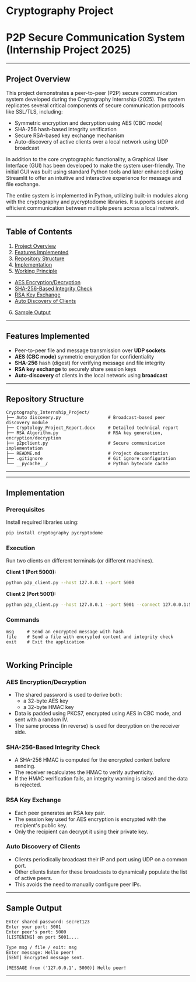 # Cryptography Project  
# P2P Secure Communication System (Internship Project 2025)

---

## Project Overview

This project demonstrates a peer-to-peer (P2P) secure communication system developed during the Cryptography Internship (2025). The system replicates several critical components of secure communication protocols like SSL/TLS, including:

- Symmetric encryption and decryption using AES (CBC mode)
- SHA-256 hash-based integrity verification
- Secure RSA-based key exchange mechanism
- Auto-discovery of active clients over a local network using UDP broadcast

In addition to the core cryptographic functionality, a Graphical User Interface (GUI) has been developed to make the system user-friendly. The initial GUI was built using standard Python tools and later enhanced using Streamlit to offer an intuitive and interactive experience for message and file exchange.

The entire system is implemented in Python, utilizing built-in modules along with the cryptography and pycryptodome libraries. It supports secure and efficient communication between multiple peers across a local network.

---

## Table of Contents

1. [Project Overview](#project-overview)  
2. [Features Implemented](#features-implemented)  
3. [Repository Structure](#repository-structure)  
4. [Implementation](#implementation)  
5. [Working Principle](#working-principle)  
  - [AES Encryption/Decryption](#aes-encryptiondecryption)  
  - [SHA-256-Based Integrity Check](#sha-256-based-integrity-check)
  - [RSA Key Exchange](#rsa-key-exchange)
  - [Auto Discovery of Clients](#auto-discovery-of-clients)
6. [Sample Output](#sample-output)  

---

## Features Implemented

- Peer-to-peer file and message transmission over **UDP sockets**  
- **AES (CBC mode)** symmetric encryption for confidentiality  
- **SHA-256** hash (digest) for verifying message and file integrity  
- **RSA key exchange** to securely share session keys  
- **Auto-discovery** of clients in the local network using **broadcast**

---

## Repository Structure

```
Cryptography_Internship_Project/
├── Auto discovery.py                  # Broadcast-based peer discovery module
├── Cryptology_Project_Report.docx     # Detailed technical report
├── RSA Algorithm.py                   # RSA key generation, encryption/decryption
├── p2pclient.py                       # Secure communication implementation
├── README.md                          # Project documentation
├── .gitignore                         # Git ignore configuration
└── __pycache__/                       # Python bytecode cache

```

---


---

## Implementation

### Prerequisites

Install required libraries using:

```bash
pip install cryptography pycryptodome


```


### Execution

Run two clients on different terminals (or different machines).

**Client 1 (Port 5000):**
```bash
python p2p_client.py --host 127.0.0.1 --port 5000
```

**Client 2 (Port 5001):**
```bash
python p2p_client.py --host 127.0.0.1 --port 5001 --connect 127.0.0.1:5000
```

### Commands 

```
msg     # Send an encrypted message with hash
file    # Send a file with encrypted content and integrity check
exit    # Exit the application


```

## Working Principle
### AES Encryption/Decryption
- The shared password is used to derive both:
    - a 32-byte AES key
    - a 32-byte HMAC key
- Data is padded using PKCS7, encrypted using AES in CBC mode, and sent with a random IV.
- The same process (in reverse) is used for decryption on the receiver side.

### SHA-256-Based Integrity Check
- A SHA-256 HMAC is computed for the encrypted content before sending.
- The receiver recalculates the HMAC to verify authenticity.
- If the HMAC verification fails, an integrity warning is raised and the data is rejected.

### RSA Key Exchange
- Each peer generates an RSA key pair.
- The session key used for AES encryption is encrypted with the recipient's public key.
- Only the recipient can decrypt it using their private key.

### Auto Discovery of Clients
- Clients periodically broadcast their IP and port using UDP on a common port.
- Other clients listen for these broadcasts to dynamically populate the list of active peers.
- This avoids the need to manually configure peer IPs.


---

## Sample Output

```
Enter shared password: secret123
Enter your port: 5001
Enter peer's port: 5000
[LISTENING] on port 5001....

Type msg / file / exit: msg
Enter message: Hello peer!
[SENT] Encrypted message sent.

[MESSAGE from ('127.0.0.1', 5000)] Hello peer!

```

---


